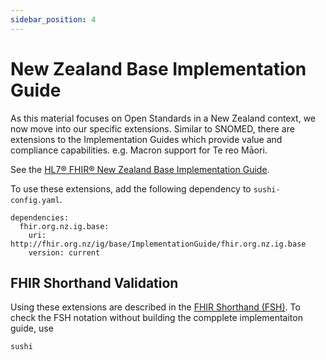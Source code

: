 ```yaml
---
sidebar_position: 4
---
```


# New Zealand Base Implementation Guide

As this material focuses on Open Standards in a New Zealand context, we now move into our specific extensions. Similar to SNOMED, there are extensions to the Implementation Guides which provide value and compliance capabilities. e.g. Macron support for Te reo Māori.

See the [HL7® FHIR® New Zealand Base Implementation Guide](https://fhir.org.nz/ig/base/index.html).

To use these extensions, add the following dependency to `sushi-config.yaml`.

```
dependencies:
  fhir.org.nz.ig.base: 
    uri: http://fhir.org.nz/ig/base/ImplementationGuide/fhir.org.nz.ig.base
    version: current
```

## FHIR Shorthand Validation

Using these extensions are described in the [FHIR Shorthand (FSH)](/category/fhir-shorthand-fsh). To check the FSH notation without building the compplete implementaiton guide, use

```
sushi
```

